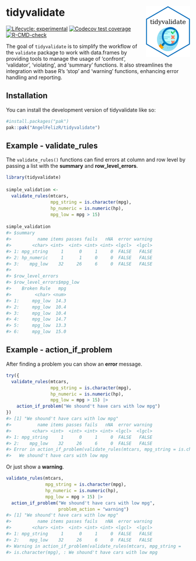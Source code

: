 
<!-- README.md is generated from README.Rmd. Please edit that file -->

# tidyvalidate <a href="https://angelfelizr.github.io/tidyvalidate/"><img src="man/figures/logo.png" align="right" height="139" alt="tidyvalidate website" /></a>

<!-- badges: start -->

[![Lifecycle:
experimental](https://img.shields.io/badge/lifecycle-experimental-orange.svg)](https://lifecycle.r-lib.org/articles/stages.html#experimental)
[![Codecov test
coverage](https://codecov.io/gh/AngelFelizR/tidyvalidate/branch/master/graph/badge.svg)](https://app.codecov.io/gh/AngelFelizR/tidyvalidate?branch=master)
[![R-CMD-check](https://github.com/AngelFelizR/tidyvalidate/actions/workflows/R-CMD-check.yaml/badge.svg)](https://github.com/AngelFelizR/tidyvalidate/actions/workflows/R-CMD-check.yaml)
<!-- badges: end -->

The goal of `tidyvalidate` is to simplify the workflow of the `validate`
package to work with data.frames by providing tools to manage the usage
of ‘confront’, ‘validator’, ‘violating’, and ‘summary’ functions. It
also streamlines the integration with base R’s ‘stop’ and ‘warning’
functions, enhancing error handling and reporting.

## Installation

You can install the development version of tidyvalidate like so:

``` r
#install.packages("pak")
pak::pak("AngelFelizR/tidyvalidate")
```

## Example - validate_rules

The `validate_rules()` functions can find errors at column and row level
by passing a list with the **summary** and **row_level_errors**.

``` r
library(tidyvalidate)

simple_validation <-
  validate_rules(mtcars,
                 mpg_string = is.character(mpg),
                 hp_numeric = is.numeric(hp),
                 mpg_low = mpg > 15)

simple_validation
#> $summary
#>          name items passes fails   nNA  error warning
#>        <char> <int>  <int> <int> <int> <lgcl>  <lgcl>
#> 1: mpg_string     1      0     1     0  FALSE   FALSE
#> 2: hp_numeric     1      1     0     0  FALSE   FALSE
#> 3:    mpg_low    32     26     6     0  FALSE   FALSE
#> 
#> $row_level_errors
#> $row_level_errors$mpg_low
#>    Broken Rule   mpg
#>         <char> <num>
#> 1:     mpg_low  14.3
#> 2:     mpg_low  10.4
#> 3:     mpg_low  10.4
#> 4:     mpg_low  14.7
#> 5:     mpg_low  13.3
#> 6:     mpg_low  15.0
```

## Example - action_if_problem

After finding a problem you can show an **error** message.

``` r
try({
  validate_rules(mtcars,
                 mpg_string = is.character(mpg),
                 hp_numeric = is.numeric(hp),
                 mpg_low = mpg > 15) |>
    action_if_problem("We shound't have cars with low mpg")
})
#> [1] "We shound't have cars with low mpg"
#>          name items passes fails   nNA  error warning
#>        <char> <int>  <int> <int> <int> <lgcl>  <lgcl>
#> 1: mpg_string     1      0     1     0  FALSE   FALSE
#> 2:    mpg_low    32     26     6     0  FALSE   FALSE
#> Error in action_if_problem(validate_rules(mtcars, mpg_string = is.character(mpg),  : 
#>   We shound't have cars with low mpg
```

Or just show a **warning**.

``` r
validate_rules(mtcars,
               mpg_string = is.character(mpg),
               hp_numeric = is.numeric(hp),
               mpg_low = mpg > 15) |>
  action_if_problem("We shound't have cars with low mpg",
                    problem_action = "warning")
#> [1] "We shound't have cars with low mpg"
#>          name items passes fails   nNA  error warning
#>        <char> <int>  <int> <int> <int> <lgcl>  <lgcl>
#> 1: mpg_string     1      0     1     0  FALSE   FALSE
#> 2:    mpg_low    32     26     6     0  FALSE   FALSE
#> Warning in action_if_problem(validate_rules(mtcars, mpg_string =
#> is.character(mpg), : We shound't have cars with low mpg
```
